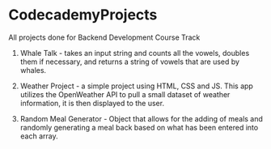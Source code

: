 # CodecademyProjects
All projects done for Backend Development Course Track

1. Whale Talk - takes an input string and counts all the vowels, doubles them if necessary, and returns a string of vowels that are used by whales.

2. Weather Project - a simple project using HTML, CSS and JS. This app utilizes the OpenWeather API to pull a small dataset of weather information, it is then displayed to the user. 

3. Random Meal Generator - Object that allows for the adding of meals and randomly generating a meal back based on what has been entered into each array.
